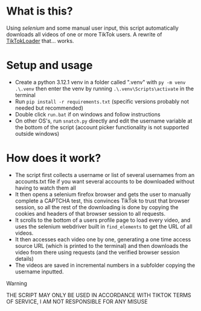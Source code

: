 # What is this?
Using _selenium_ and some manual user input, this script automatically downloads all videos of one or more TikTok users.
A rewrite of [TikTokLoader](https://github.com/NicoWeio/TikTokLoader) that... works.

# Setup and usage
- Create a python 3.12.1 venv in a folder called ".venv" with `py -m venv .\.venv` then enter the venv by running `.\.venv\Scripts\activate` in the terminal
- Run `pip install -r requirements.txt` (specific versions probably not needed but recommended)
- Double click `run.bat` if on windows and follow instructions
- On other OS's, run `snatch.py` directly and edit the username variable at the bottom of the script (account picker functionality is not supported outside windows)

# How does it work?
- The script first collects a username or list of several usernames from an accounts.txt file if you want several accounts to be downloaded without having to watch them all
- It then opens a selenium firefox browser and gets the user to manually complete a CAPTCHA test, this convinces TikTok to trust that browser session, so all the rest of the downloading is done by copying the cookies and headers of that browser session to all requests.
- It scrolls to the bottom of a users profile page to load every video, and uses the selenium webdriver built in `find_elements` to get the URL of all videos.
- It then accesses each video one by one, generating a one time access source URL (which is printed to the terminal) and then downloads the video from there using requests (and the verified browser session details)
- The videos are saved in incremental numbers in a subfolder copying the username inputted.

> [!WARNING]
> THE SCRIPT MAY ONLY BE USED IN ACCORDANCE WITH TIKTOK TERMS OF SERVICE, I AM NOT RESPONSIBLE FOR ANY MISUSE